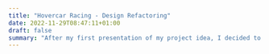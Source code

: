 ```yaml
---
title: "Hovercar Racing - Design Refactoring"
date: 2022-11-29T08:47:11+01:00
draft: false
summary: "After my first presentation of my project idea, I decided to further refactor the design."
---
```

